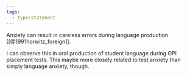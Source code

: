 ```yaml
---
tags:
  - type/statement
---
```

Anxiety can result in careless errors during language production [[@1991horwitz_foreign]].

I can observe this in oral production of student language during OPI placement tests. This maybe more closely related to test anxiety than simply language anxiety, though.